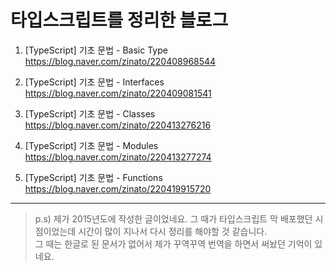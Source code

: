 # 타입스크립트를 정리한 블로그

1. [TypeScript] 기초 문법 - Basic Type \
<https://blog.naver.com/zinato/220408968544>

2. [TypeScript] 기초 문법 - Interfaces \
<https://blog.naver.com/zinato/220409081541>

3. [TypeScript] 기초 문법 - Classes \
<https://blog.naver.com/zinato/220413276216>

4. [TypeScript] 기초 문법 - Modules \
<https://blog.naver.com/zinato/220413277274>

5. [TypeScript] 기초 문법 - Functions \
<https://blog.naver.com/zinato/220419915720>

* * * 

> p.s) 제가 2015년도에 작성한 글이었네요. 그 때가 타입스크립트 막 배포했던 시점이었는데 시간이 많이 지나서 다시 정리를 해야할 것 같습니다.  
그 때는 한글로 된 문서가 없어서 제가 꾸역꾸역 번역을 하면서 써놨던 기억이 있네요.

